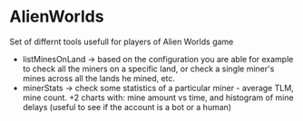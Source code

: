 # AlienWorlds

Set of differnt tools usefull for players of Alien Worlds game

 - listMinesOnLand -> based on the configuration you are able for example to check all the miners on a specific land, or check a single miner's mines across all the lands he mined, etc. 
 - minerStats -> check some statistics of a particular miner - average TLM, mine count. +2 charts with: mine amount vs time, and histogram of mine delays (useful to see if the account is a bot or a human)  
